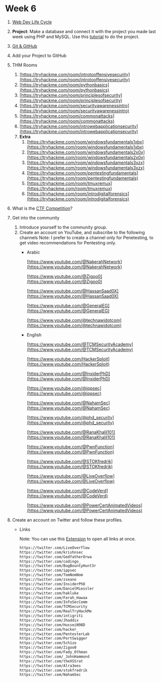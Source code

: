 # Week 6

1. [Web Dev Life Cycle](https://www.comentum.com/guide-to-web-application-development.html)
2. **Project**: Make a database and connect it with the project you made last week using PHP and MySQL.
Use this [tutorial](https://www.youtube.com/watch?v=WYufSGgaCZ8) to do the project.
3. [Git & GitHub](https://www.youtube.com/watch?v=mJ-qvsxPHpY)
4. Add your Project to GitHub
5. THM Rooms
    1. [https://tryhackme.com/room/introtooffensivesecurity](https://tryhackme.com/room/introtooffensivesecurity)
    2. [https://tryhackme.com/room/pythonbasics](https://tryhackme.com/room/pythonbasics)
    3. [https://tryhackme.com/room/principlesofsecurity](https://tryhackme.com/room/principlesofsecurity)
    4. [https://tryhackme.com/room/securityawarenessintro](https://tryhackme.com/room/securityawarenessintro)
    5. [https://tryhackme.com/room/commonattacks](https://tryhackme.com/room/commonattacks)
    6. [https://tryhackme.com/room/introwebapplicationsecurity](https://tryhackme.com/room/introwebapplicationsecurity)
    7. **Extra**
        1. [https://tryhackme.com/room/windowsfundamentals1xbx](https://tryhackme.com/room/windowsfundamentals1xbx)
        2. [https://tryhackme.com/room/windowsfundamentals2x0x](https://tryhackme.com/room/windowsfundamentals2x0x)
        3. [https://tryhackme.com/room/windowsfundamentals3xzx](https://tryhackme.com/room/windowsfundamentals3xzx)
        4. [https://tryhackme.com/room/pentestingfundamentals](https://tryhackme.com/room/pentestingfundamentals)
        5. [https://tryhackme.com/room/tmuxremux](https://tryhackme.com/room/tmuxremux)
        6. [https://tryhackme.com/room/introdigitalforensics](https://tryhackme.com/room/introdigitalforensics)
6. What is the [CTF Competition](https://cybertalents.com/learn/introduction-to-cybersecurity/units/t-introduction-to-cybersecurity/lessons/1-introduction-to-ctf)?
7. Get into the community
    1. Introduce yourself to the community group.
    2. Create an account on YouTube, and subscribe to the following channels
    Note: I prefer to create a channel only for Penetesting, to get video recommendations for Pentesting only.
        - Arabic
            
            [https://www.youtube.com/@NakerahNetwork](https://www.youtube.com/@NakerahNetwork)
            
            [https://www.youtube.com/@Zigoo0](https://www.youtube.com/@Zigoo0)
            
            [https://www.youtube.com/@HassanSaad0X](https://www.youtube.com/@HassanSaad0X)
            
            [https://www.youtube.com/@GeneralEG](https://www.youtube.com/@GeneralEG)
            
            [https://www.youtube.com/@technawidotcom](https://www.youtube.com/@technawidotcom)
            
        - English
            
            [https://www.youtube.com/@TCMSecurityAcademy](https://www.youtube.com/@TCMSecurityAcademy)
            
            [https://www.youtube.com/HackerSploit](https://www.youtube.com/HackerSploit)
            
            [https://www.youtube.com/@InsiderPhD](https://www.youtube.com/@InsiderPhD)
            
            [https://www.youtube.com/@ippsec](https://www.youtube.com/@ippsec)
            
            [https://www.youtube.com/@NahamSec](https://www.youtube.com/@NahamSec)
            
            [https://www.youtube.com/@phd_security](https://www.youtube.com/@phd_security)
            
            [https://www.youtube.com/@RanaKhalil101](https://www.youtube.com/@RanaKhalil101)
            
            [https://www.youtube.com/@PwnFunction](https://www.youtube.com/@PwnFunction)
            
            [https://www.youtube.com/@STOKfredrik](https://www.youtube.com/@STOKfredrik)
            
            [https://www.youtube.com/@LiveOverflow](https://www.youtube.com/@LiveOverflow)
            
            [https://www.youtube.com/@CodeVerd](https://www.youtube.com/@CodeVerd)
            
            [https://www.youtube.com/@PowerCertAnimatedVideos](https://www.youtube.com/@PowerCertAnimatedVideos)
            
8. Create an account on Twitter and follow these profiles.
    - Links
        
        Note: You can use this [Extension](https://chrome.google.com/webstore/detail/open-multiple-urls/oifijhaokejakekmnjmphonojcfkpbbh) to open all links at once.
        
        ```markdown
        https://twitter.com/LiveOverflow
        https://twitter.com/krishnsec
        https://twitter.com/GodfatherOrwa
        https://twitter.com/codingo_
        https://twitter.com/BugBountyHunt3r
        https://twitter.com/ippsec
        https://twitter.com/TomNomNom
        https://twitter.com/zseano
        https://twitter.com/InsiderPhD
        https://twitter.com/DanielMiessler
        https://twitter.com/hakluke
        https://twitter.com/Farah_Hawaa
        https://twitter.com/InfoSecComm
        https://twitter.com/TCMSecurity
        https://twitter.com/RealTryHackMe
        https://twitter.com/intigriti
        https://twitter.com/Jhaddix
        https://twitter.com/HusseiN98D
        https://twitter.com/hacker_
        https://twitter.com/PentesterLab
        https://twitter.com/PortSwigger
        https://twitter.com/5ch1zo
        https://twitter.com/Zigoo0
        https://twitter.com/Fady_Othman
        https://twitter.com/_JohnHammond
        https://twitter.com/theXSSrat
        https://twitter.com/Alra3ees
        https://twitter.com/stokfredrik
        https://twitter.com/NahamSec
        ```